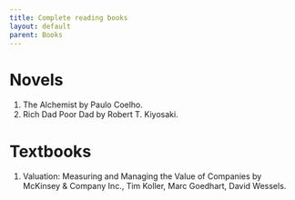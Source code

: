 ```yaml
---
title: Complete reading books
layout: default
parent: Books
---
```


# Novels
1. The Alchemist by Paulo Coelho.
2. Rich Dad Poor Dad by Robert T. Kiyosaki.

# Textbooks
1. Valuation: Measuring and Managing the Value of Companies by McKinsey & Company Inc., Tim Koller, Marc Goedhart, David Wessels.